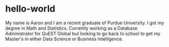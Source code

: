 # hello-world

My name is Aaron and I am a recent graduate of Purdue University. I got my degree in Math and Statistics. Currently working as a Database Administrator for QuEST Global but looking to go back to school to get my Master's in either Data Science or Business Intelligence.
